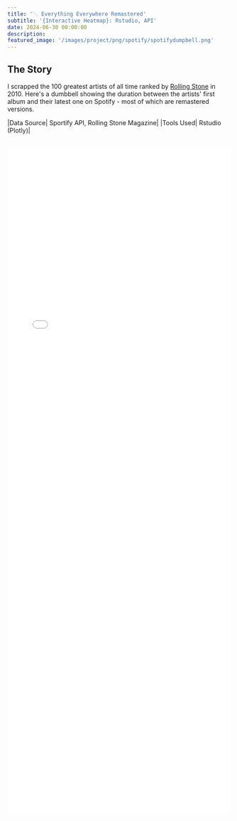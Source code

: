 ```yaml
---
title: '⋱ Everything Everywhere Remastered'
subtitle: '{Interactive Heatmap}: Rstudio, API'
date: 2024-06-30 00:00:00
description: 
featured_image: '/images/project/png/spotify/spotifydumpbell.png'
---
```


## The Story

I scrapped the 100 greatest artists of all time ranked by [Rolling Stone](https://www.rollingstone.com/music/music-lists/100-greatest-artists-147446) in 2010. Here's a dumbbell showing the duration between the artists' first album and their latest one on Spotify - most of which are remastered versions.

|Data Source| Sportify API, Rolling Stone Magazine|
|Tools Used| Rstudio (Plotly)|

<br>

<div class="l-page">
  <iframe src="{{ '/images/project/plotly/dumpbell_spotify.html' | relative_url }}" frameborder='0' scrolling='no' height="1500px" width="100%" style="border: 0px grey;"></iframe>
</div>
